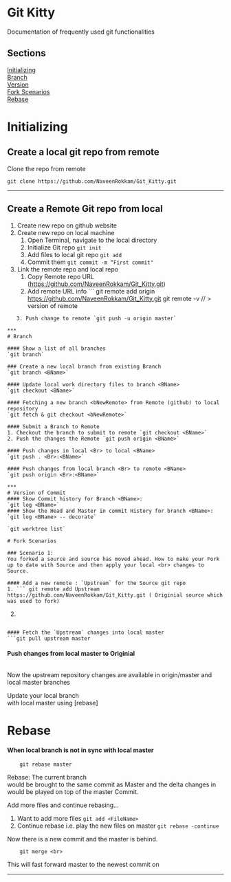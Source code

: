 # Git Kitty
Documentation of frequently used git functionalities

## Sections
[Initializing](#Initializing)  
[Branch](#Branch)  
[Version](#Version-of-Commit)  
[Fork Scenarios](#Fork-Scenarios)  
[Rebase](#Rebase)  


# Initializing

## Create a local git repo from remote
Clone the repo from remote
```
git clone https://github.com/NaveenRokkam/Git_Kitty.git
```
---
## Create a Remote Git repo from local
1. Create new repo on github website
2. Create new repo on local machine
   1. Open Terminal, navigate to the local directory
   2. Initialize Git repo `git init`
   3. Add files to local git repo `git add`
   4. Commit them `git commit -m “First commit"`
3. Link the remote repo and local repo
   1. Copy Remote repo URL (https://github.com/NaveenRokkam/Git_Kitty.git)
   2. Add remote URL info ```
      git remote add origin https://github.com/NaveenRokkam/Git_Kitty.git
      git remote -v  // > version of remote
```
   3. Push change to remote `git push -u origin master`

***
# Branch

#### Show a list of all branches
`git branch`

### Create a new local branch from existing Branch
`git branch <BName>`

#### Update local work directory files to branch <BName>
`git checkout <BName>`

#### Fetching a new branch <bNewRemote> from Remote (github) to local repository
`git fetch & git checkout <bNewRemote>`

#### Submit a Branch to Remote
1. Checkout the branch to submit to remote `git checkout <BName>`
2. Push the changes the Remote `git push origin <BName>`

#### Push changes in local <Br> to local <BName>
`git push . <Br>:<BName>`

#### Push changes from local branch <Br> to remote <BName>
`git push origin <Br>:<BName>`

***
# Version of Commit
#### Show Commit history for Branch <BName>:
`git log <BName>`
#### Show the Head and Master in commit History for branch <BName>:
`git log <BName> -- decorate`

`git worktree list`

# Fork Scenarios

### Scenario 1:
You forked a source and source has moved ahead. How to make your Fork up to date with Source and then apply your local <br> changes to Source.

#### Add a new remote : `Upstream` for the Source git repo
1. ``` git remote add Upstream https://github.com/NaveenRokkam/Git_Kitty.git ( Originial source which was used to fork)
```
2. ``` git remote -v
```

#### Fetch the `Upstream` changes into local master
```git pull upstream master
```

#### Push changes from local master to Originial
``` git push origin master
```
Now the upstream repository changes are available in origin/master and local master branches

Update your local branch <br> with local master using [rebase]


# Rebase
#### When local branch is not in sync with local master
``` git checkout <br>
    git rebase master
```
Rebase: The current branch <br> would be brought to the same commit as Master and the delta changes in <br> would be played on top of the master Commit.

Add more files and continue rebasing...
1. Want to add more files `git add <FileName>`
2. Continue rebase i.e. play the new files on master `git rebase -continue`

Now there is a new commit and the master is behind.
``` git checkout master
    git merge <br>
```
This will fast forward master to the newest commit on <br>

***
